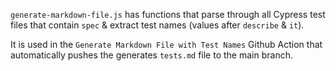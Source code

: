 `generate-markdown-file.js` has functions that parse through all Cypress test files that contain `spec` & extract test names (values after `describe` & `it`).

It is used in the `Generate Markdown File with Test Names` Github Action that automatically pushes the generates `tests.md` file to the main branch.
